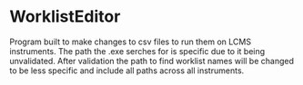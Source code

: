 # WorklistEditor
Program built to make changes to csv files to run them on LCMS instruments.
The path the .exe serches for is specific due to it being unvalidated. After validation the path to find worklist names will be changed to be less specific and include all paths across all instruments.
